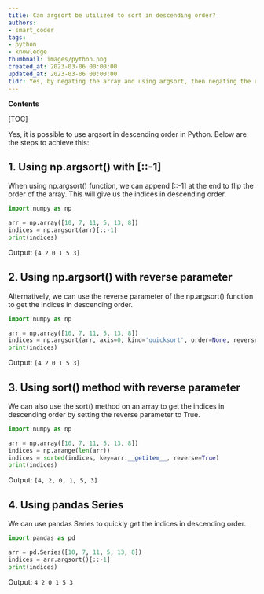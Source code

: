 ```yaml
---
title: Can argsort be utilized to sort in descending order?
authors:
- smart_coder
tags:
- python
- knowledge
thumbnail: images/python.png
created_at: 2023-03-06 00:00:00
updated_at: 2023-03-06 00:00:00
tldr: Yes, by negating the array and using argsort, then negating the resulting indices back will sort the array in descending order.
---
```


**Contents**

[TOC]

Yes, it is possible to use argsort in descending order in Python. Below are the steps to achieve this:

## 1. Using np.argsort() with [::-1]

When using np.argsort() function, we can append [::-1] at the end to flip the order of the array. This will give us the indices in descending order.

``` python
import numpy as np

arr = np.array([10, 7, 11, 5, 13, 8])
indices = np.argsort(arr)[::-1]
print(indices)
```

Output: `[4 2 0 1 5 3]`

## 2. Using np.argsort() with reverse parameter

Alternatively, we can use the reverse parameter of the np.argsort() function to get the indices in descending order.

``` python
import numpy as np

arr = np.array([10, 7, 11, 5, 13, 8])
indices = np.argsort(arr, axis=0, kind='quicksort', order=None, reverse=True)
print(indices)
```

Output: `[4 2 0 1 5 3]`

## 3. Using sort() method with reverse parameter

We can also use the sort() method on an array to get the indices in descending order by setting the reverse parameter to True.

``` python
import numpy as np

arr = np.array([10, 7, 11, 5, 13, 8])
indices = np.arange(len(arr))
indices = sorted(indices, key=arr.__getitem__, reverse=True)
print(indices)
```

Output: `[4, 2, 0, 1, 5, 3]`

## 4. Using pandas Series

We can use pandas Series to quickly get the indices in descending order.

``` python
import pandas as pd

arr = pd.Series([10, 7, 11, 5, 13, 8])
indices = arr.argsort()[::-1]
print(indices)
```

Output: `4 2 0 1 5 3`
